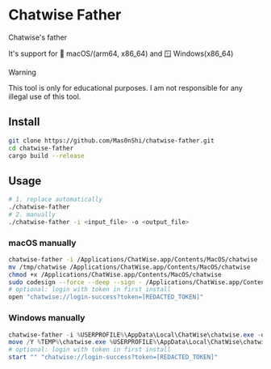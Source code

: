 # Chatwise Father

Chatwise's father

It's support for 🍎 macOS/(arm64, x86_64) and 🪟 Windows(x86_64)

> [!WARNING]
> This tool is only for educational purposes. I am not responsible for any illegal use of this tool.

## Install

```bash
git clone https://github.com/Mas0nShi/chatwise-father.git
cd chatwise-father
cargo build --release
```

## Usage

```bash
# 1. replace automatically
./chatwise-father
# 2. manually
./chatwise-father -i <input_file> -o <output_file>
```

### macOS manually

```bash
chatwise-father -i /Applications/ChatWise.app/Contents/MacOS/chatwise -o /tmp/chatwise
mv /tmp/chatwise /Applications/ChatWise.app/Contents/MacOS/chatwise
chmod +x /Applications/ChatWise.app/Contents/MacOS/chatwise
sudo codesign --force --deep --sign - /Applications/ChatWise.app/Contents/MacOS/chatwise
# optional: login with token in first install
open "chatwise://login-success?token=[REDACTED_TOKEN]"
```

### Windows manually

```powershell
chatwise-father -i %USERPROFILE%\AppData\Local\ChatWise\chatwise.exe -o %TEMP%\chatwise.exe
move /Y %TEMP%\chatwise.exe %USERPROFILE%\AppData\Local\ChatWise\chatwise.exe
# optional: login with token in first install
start "" "chatwise://login-success?token=[REDACTED_TOKEN]"
```
